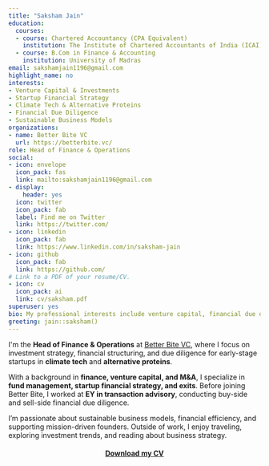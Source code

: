 ```yaml
---
title: "Saksham Jain"
education:
  courses:
  - course: Chartered Accountancy (CPA Equivalent)
    institution: The Institute of Chartered Accountants of India (ICAI)
  - course: B.Com in Finance & Accounting
    institution: University of Madras
email: sakshamjain1196@gmail.com
highlight_name: no
interests:
- Venture Capital & Investments
- Startup Financial Strategy
- Climate Tech & Alternative Proteins
- Financial Due Diligence
- Sustainable Business Models
organizations:
- name: Better Bite VC
  url: https://betterbite.vc/
role: Head of Finance & Operations
social:
- icon: envelope
  icon_pack: fas
  link: mailto:sakshamjain1196@gmail.com
- display:
    header: yes
  icon: twitter
  icon_pack: fab
  label: Find me on Twitter
  link: https://twitter.com/
- icon: linkedin
  icon_pack: fab
  link: https://www.linkedin.com/in/saksham-jain
- icon: github
  icon_pack: fab
  link: https://github.com/
# Link to a PDF of your resume/CV.
- icon: cv
  icon_pack: ai
  link: cv/saksham.pdf
superuser: yes
bio: My professional interests include venture capital, financial due diligence, and investment strategy.
greeting: jain::saksham()
---
```


I'm the **Head of Finance & Operations** at [Better Bite VC](https://betterbite.vc/), where I focus on investment strategy, financial structuring, and due diligence for early-stage startups in **climate tech** and **alternative proteins**.  

With a background in **finance, venture capital, and M&A**, I specialize in **fund management, startup financial strategy, and exits**. Before joining Better Bite, I worked at **EY in transaction advisory**, conducting buy-side and sell-side financial due diligence.  

I’m passionate about sustainable business models, financial efficiency, and supporting mission-driven founders. Outside of work, I enjoy traveling, exploring investment trends, and reading about business strategy.  

<center>

#### <i class="fa fa-download" aria-hidden="true" style="color:#035AA6"></i> [Download my CV](/cv/saksham.pdf)
</center>
